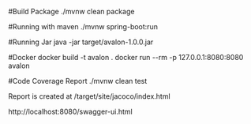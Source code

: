#Build Package
./mvnw clean package

#Running with maven
./mvnw spring-boot:run

#Running Jar
java -jar target/avalon-1.0.0.jar

#Docker
docker build -t avalon .
docker run --rm -p 127.0.0.1:8080:8080  avalon

#Code Coverage Report
./mvnw clean test

Report is created at /target/site/jacoco/index.html


http://localhost:8080/swagger-ui.html